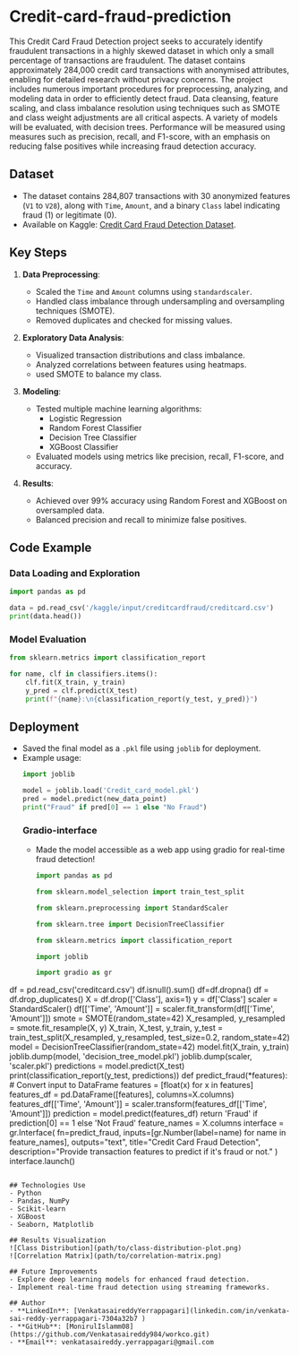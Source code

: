 # Credit-card-fraud-prediction
This Credit Card Fraud Detection project seeks to accurately identify fraudulent transactions in a highly skewed dataset in which only a small percentage of transactions are fraudulent. The dataset contains approximately 284,000 credit card transactions with anonymised attributes, enabling for detailed research without privacy concerns.
The project includes numerous important procedures for preprocessing, analyzing, and modeling data in order to efficiently detect fraud. Data cleansing, feature scaling, and class imbalance resolution using techniques such as SMOTE and class weight adjustments are all critical aspects. A variety of models will be evaluated, with decision trees. Performance will be measured using measures such as precision, recall, and F1-score, with an emphasis on reducing false positives while increasing fraud detection accuracy.

## Dataset
- The dataset contains 284,807 transactions with 30 anonymized features (`V1` to `V28`), along with `Time`, `Amount`, and a binary `Class` label indicating fraud (1) or legitimate (0).
- Available on Kaggle: [Credit Card Fraud Detection Dataset](https://www.kaggle.com/).

## Key Steps
1. **Data Preprocessing**:
   - Scaled the `Time` and `Amount` columns using `standardscaler`.
   - Handled class imbalance through undersampling and oversampling techniques (SMOTE).
   - Removed duplicates and checked for missing values.

2. **Exploratory Data Analysis**:
   - Visualized transaction distributions and class imbalance.
   - Analyzed correlations between features using heatmaps.
   - used SMOTE to balance my class.

3. **Modeling**:
   - Tested multiple machine learning algorithms:
     - Logistic Regression
     - Random Forest Classifier
     - Decision Tree Classifier
     - XGBoost Classifier
   - Evaluated models using metrics like precision, recall, F1-score, and accuracy.

4. **Results**:
   - Achieved over 99% accuracy using Random Forest and XGBoost on oversampled data.
   - Balanced precision and recall to minimize false positives.

## Code Example
### Data Loading and Exploration
```python
import pandas as pd

data = pd.read_csv('/kaggle/input/creditcardfraud/creditcard.csv')
print(data.head())
```

### Model Evaluation
```python
from sklearn.metrics import classification_report

for name, clf in classifiers.items():
    clf.fit(X_train, y_train)
    y_pred = clf.predict(X_test)
    print(f"{name}:\n{classification_report(y_test, y_pred)}")
```

## Deployment
- Saved the final model as a `.pkl` file using `joblib` for deployment.
- Example usage:
  ```python
  import joblib

  model = joblib.load('Credit_card_model.pkl')
  pred = model.predict(new_data_point)
  print("Fraud" if pred[0] == 1 else "No Fraud")
  ```
  ### Gradio-interface
  - Made the model accessible as a web app using gradio for real-time fraud detection!
    ```python
    import pandas as pd
    
    from sklearn.model_selection import train_test_split

    from sklearn.preprocessing import StandardScaler

    from sklearn.tree import DecisionTreeClassifier

    from sklearn.metrics import classification_report

    import joblib

    import gradio as gr

df = pd.read_csv('creditcard.csv')
df.isnull().sum()
df=df.dropna()
df = df.drop_duplicates()
X = df.drop(['Class'], axis=1)
y = df['Class']
scaler = StandardScaler()
df[['Time', 'Amount']] = scaler.fit_transform(df[['Time', 'Amount']])
smote = SMOTE(random_state=42)
X_resampled, y_resampled = smote.fit_resample(X, y)
X_train, X_test, y_train, y_test = train_test_split(X_resampled, y_resampled, test_size=0.2, random_state=42)
model = DecisionTreeClassifier(random_state=42)
model.fit(X_train, y_train)
joblib.dump(model, 'decision_tree_model.pkl')
joblib.dump(scaler, 'scaler.pkl')
predictions = model.predict(X_test)
print(classification_report(y_test, predictions))
def predict_fraud(*features):
    # Convert input to DataFrame
    features = [float(x) for x in features]
    features_df = pd.DataFrame([features], columns=X.columns)
    features_df[['Time', 'Amount']] = scaler.transform(features_df[['Time', 'Amount']])
    prediction = model.predict(features_df)
    return 'Fraud' if prediction[0] == 1 else 'Not Fraud'
feature_names = X.columns
interface = gr.Interface(
    fn=predict_fraud,
    inputs=[gr.Number(label=name) for name in feature_names],
    outputs="text",
    title="Credit Card Fraud Detection",
    description="Provide transaction features to predict if it's fraud or not."
)
interface.launch()
```

## Technologies Use
- Python
- Pandas, NumPy
- Scikit-learn
- XGBoost
- Seaborn, Matplotlib

## Results Visualization
![Class Distribution](path/to/class-distribution-plot.png)
![Correlation Matrix](path/to/correlation-matrix.png)

## Future Improvements
- Explore deep learning models for enhanced fraud detection.
- Implement real-time fraud detection using streaming frameworks.

## Author
- **LinkedIn**: [VenkatasaireddyYerrappagari](linkedin.com/in/venkata-sai-reddy-yerrappagari-7304a32b7 )
- **GitHub**: [MonirulIslamm08](https://github.com/Venkatasaireddy984/workco.git)
- **Email**: venkatasaireddy.yerrappagari@gmail.com
